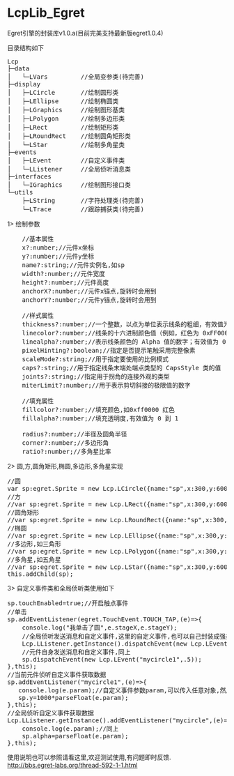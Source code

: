 LcpLib_Egret
============

Egret引擎的封装库v1.0.a(目前完美支持最新版egret1.0.4)

目录结构如下

<pre class="brush:ts;toolbar:false">
Lcp
├─data
│   └─LVars         //全局变参类(待完善)
├─display
│   ├─LCircle       //绘制圆形类
│   ├─LEllipse      //绘制椭圆类
│   ├─LGraphics     //绘制图形基类
│   ├─LPolygon      //绘制多边形类
│   ├─LRect         //绘制矩形类
│   ├─LRoundRect    //绘制圆角矩形类
│   └─LStar         //绘制多角星类
├─events
│   ├─LEvent        //自定义事件类
│   └─LListener     //全局侦听消息类
├─interfaces
│   └─IGraphics     //绘制图形接口类
└─utils
    ├─LString       //字符处理类(待完善)
    └─LTrace        //跟踪捕获类(待完善)
</pre>

1> 绘制参数

<pre class="brush:ts;toolbar:false">
    //基本属性
    x?:number;//元件x坐标
    y?:number;//元件y坐标
    name?:string;//元件实例名,如sp
    width?:number;//元件宽度
    height?:number;//元件高度
    anchorX?:number;//元件x锚点,旋转时会用到
    anchorY?:number;//元件y锚点,旋转时会用到
    
    //样式属性
    thickness?:number;//一个整数，以点为单位表示线条的粗细，有效值为 0 到 255.
    linecolor?:number;//线条的十六进制颜色值（例如，红色为 0xFF0000，蓝色为 0x0000FF 等）。
    linealpha?:number;//表示线条颜色的 Alpha 值的数字；有效值为 0 到 1。
    pixelHinting?:boolean;//指定是否提示笔触采用完整像素
    scaleMode?:string;//用于指定要使用的比例模式
    caps?:string;//用于指定线条末端处端点类型的 CapsStyle 类的值
    joints?:string;//指定用于拐角的连接外观的类型
    miterLimit?:number;//用于表示剪切斜接的极限值的数字
    
    //填充属性
    fillcolor?:number;//填充颜色,如0xff0000 红色
    fillalpha?:number;//填充透明度,有效值为 0 到 1
    
    radius?:number;//半径及圆角半径
    corner?:number;//多边形角
    ratio?:number;//多角星比率
</pre>

2> 圆,方,圆角矩形,椭圆,多边形,多角星实现

<pre class="brush:ts;toolbar:false">
//圆
var sp:egret.Sprite = new Lcp.LCircle({name:"sp",x:300,y:600,radius:50,fillcolor:0xff0000,thickness:10,linecolor:0x00ff00});
//方
//var sp:egret.Sprite = new Lcp.LRect({name:"sp",x:300,y:600,width:400,height:300,fillcolor:0xff0000,thickness:10,linecolor:0x00ff00});
//圆角矩形
//var sp:egret.Sprite = new Lcp.LRoundRect({name:"sp",x:300,y:600,width:400,height:300,radius:50,fillcolor:0xff0000,thickness:10,linecolor:0x00ff00});
//椭圆
//var sp:egret.Sprite = new Lcp.LEllipse({name:"sp",x:300,y:600,width:200,height:100,fillcolor:0xff0000,thickness:10,linecolor:0x00ff00});
//多边形,如三角形
//var sp:egret.Sprite = new Lcp.LPolygon({name:"sp",x:300,y:600,width:300,height:300,corner:3,fillcolor:0xff0000,thickness:10,linecolor:0x00ff00});
//多角星,如五角星
//var sp:egret.Sprite = new Lcp.LStar({name:"sp",x:300,y:600,width:300,height:300,corner:5,ratio:.4,fillcolor:0xff0000,thickness:10,linecolor:0x00ff00});
this.addChild(sp);
</pre>

3> 自定义事件类和全局侦听类使用如下

<pre class="brush:ts;toolbar:false">
sp.touchEnabled=true;//开启触点事件
//单击
sp.addEventListener(egret.TouchEvent.TOUCH_TAP,(e)=>{
    console.log("我单击了圆",e.stageX,e.stageY);
    //全局侦听发送消息和自定义事件,这里的自定义事件,也可以自己封装成强类型即可,比如LEvent.MYCIRCLE
    Lcp.LListener.getInstance().dispatchEvent(new Lcp.LEvent("mycircle",.1,false));
    //元件自身发送消息和自定义事件,同上
    sp.dispatchEvent(new Lcp.LEvent("mycircle1",.5));
},this);
//当前元件侦听自定义事件获取数据
sp.addEventListener("mycircle1",(e)=>{
   console.log(e.param);//自定义事件参数param,可以传入任意对象,然后自行解析即可.
   sp.y=1000*parseFloat(e.param);
},this);
//全局侦听自定义事件获取数据
Lcp.LListener.getInstance().addEventListener("mycircle",(e)=>{
    console.log(e.param);//同上
    sp.alpha=parseFloat(e.param);
},this);
</pre>

使用说明也可以参照请看这里,欢迎测试使用,有问题即时反馈. <br />
<a href="http://bbs.egret-labs.org/thread-592-1-1.html" target="_blank">
http://bbs.egret-labs.org/thread-592-1-1.html
</a>
